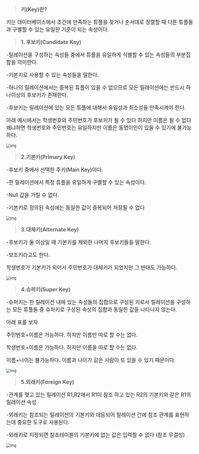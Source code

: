 > **키(Key)란?**

키는 데이터베이스에서 조건에 만족하는 튜플을 찾거나 순서대로 정렬할 때 다른 튜플들과 구별할 수 있는 유일한 기준이 되는 속성이다.



> **1. 후보키(Candidate Key)**

-릴레이션을 구성하는 속성들 중에서 튜플을 유일하게 식별할 수 있는 속성들의 부분집합을 의미한다.

-기본키로 사용할 수 있는 속성들을 말한다.

-하나의 릴레이션에서는 중복된 튜플이 있을 수 없으므로 모든 릴레이션에는 반드시 하나이상의 후보키가 존재한다.

-후보키는 릴레이션에 있는 모든 튜플에 대해서 유일성과 최소성을 만족시켜야 한다.



아래 예시에서는 학생번호와 주민번호가 후보키가 될 수 있다 하지만 이름은 될 수 없다 왜냐하면 학생번호와 주민번호는 유일하지만 이름은 동명이인이 있을 수 있기에 불가능하다.

<img src="https://postfiles.pstatic.net/MjAyMTA3MjdfMjIz/MDAxNjI3MzU1Mjc5Mzc2.0LTFCe_o8EriHJFttauQvRc5ri8PgD75ybPdpswnj9Ag.RyxfglXNTMjcM6ruAn9RDzLFMVKusd9OEW3oQNuSJ5gg.PNG.hanjm1025/image.png?type=w773" alt="img" style="zoom:67%;" />





> **2.기본키(Primary Key)**

-후보키 중에서 선택한 주키(Main Key)이다.

-한 릴레이션에서 특정 튜플을 유일하게 구별할 수 있는 속성이다.

-Null 값을 가질 수 없다.

-기본키로 정의된 속성에는 동일한 값이 중복되어 저장될 수 없다

<img src="https://postfiles.pstatic.net/MjAyMTA3MjdfMjA4/MDAxNjI3MzU1MTg0MDc0.WcrDXq_-rhA6vjiHCyZ7PFPgh3eDP6Ao6rezU5YnG1gg.G18ZM9GkNcqOctt5RqcASQ2zdEghbSVA3FPcskPVzKgg.PNG.hanjm1025/image.png?type=w773" alt="img" style="zoom:67%;" />



> **3.대체키(Alternate Key)**

-후보키가 둘 이상일 때 기본키를 제외한 나머지 후보키들을 말한다.

-보조키라고도 한다.



학생번호가 기본키가 되어서 주민번호가 대체키가 되었지만 그 반대도 가능하다.

<img src="https://postfiles.pstatic.net/MjAyMTA3MjdfMjg4/MDAxNjI3MzU1MzgzMzgw.4KfmJRMH0TZnmvIdikJjStkat_kfU-CTMOih4pVvY3Ig.lKA-zOUJ_klPLlq6nJ4hq0ndIUw7sUxCv4Flx-qIWvgg.PNG.hanjm1025/image.png?type=w773" alt="img" style="zoom:67%;" />





> **4.슈퍼키(Super Key)**

-슈퍼키는 한 릴레이션 내에 있는 속성들의 집합으로 구성된 키로서 릴레이션을 구성하는 모든 튜플들 중 슈퍼키로 구성된 속성의 집합과 동일한 값을 나타나지 않는다.



아래 표를 보자

주민번호+이름은 가능하다. 하지만 이름만 따로 할 수는 없다.

학생번호+이름은 가능하다. 하지만 이름을 따로 할 수는 없다.

이름+나이는 불가능하다. 이름과 나이가 같은 사람이 또 있을 수 있기 때문이다.

<img src="https://postfiles.pstatic.net/MjAyMTA3MjdfNDQg/MDAxNjI3MzU1NjEyNDcz.RJa8kRYAg39EKUkCaBk4nUHnyvbELJ22-cRQkJWigXcg.CwAqCylrUwcIvPK4-wWZEk-bXNDjsGpjTEsyB2qtMAog.PNG.hanjm1025/image.png?type=w773" alt="img" style="zoom:67%;" />

> **5.외래키(Foreign Key)**

-관계를 맺고 있는 릴레이션 R1,R2에서 R1이 참조 하고 있는 R2의 기본키와 같은 R1의 릴레이션 속성

-외래키는 참조되는 릴레이션의 기본키와 대응되어 릴레이션 간에 참조 관계를 표현하는데 중요한 도구로 사용된다.

-외래키로 지정되면 참조테이블의 기본키에 없는 값은 입력할 수 없다 (참조 무결성)

<img src="https://postfiles.pstatic.net/MjAyMTA3MjdfMTAx/MDAxNjI3MzU2MDcxMjg0.Q4Ys9dA9oW2DM_-xyhG08FeJaTRR7RmhkIRMPrBii9cg.4HW8jrcpRNCaZLpHXLtc30TFyqLwumUdgzHVP7R-4G0g.PNG.hanjm1025/image.png?type=w773" alt="img" style="zoom:67%;" />